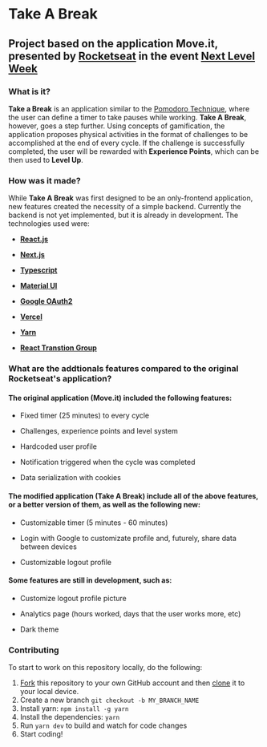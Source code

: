 # Take A Break

## Project based on the application Move.it, presented by [Rocketseat](https://rocketseat.com.br/) in the event [Next Level Week](https://nextlevelweek.com/)

### What is it?

**Take a Break** is an application similar to the [Pomodoro Technique](https://en.wikipedia.org/wiki/Pomodoro_Technique), where the user can define a timer to take pauses while working. **Take A Break**, however, goes a step further. Using concepts of gamification, the application proposes physical activities in the format of challenges to be accomplished at the end of every cycle. If the challenge is successfully completed, the user will be rewarded with **Experience Points**, which can be then used to **Level Up**.

### How was it made?

While **Take A Break** was first designed to be an only-frontend application, new features created the necessity of a simple backend. Currently the backend is not yet implemented, but it is already in development. The technologies used were:

- **[React.js](https://reactjs.org/)**

- **[Next.js](https://nextjs.org/)**

- **[Typescript](https://www.typescriptlang.org/)**

- **[Material UI](https://material-ui.com/components/material-icons/)**

- **[Google OAuth2](https://developers.google.com/identity/protocols/oauth2)**

- **[Vercel](https://vercel.com/)**

- **[Yarn](https://yarnpkg.com/)**

- **[React Transtion Group](https://reactcommunity.org/react-transition-group/)**

### What are the addtionals features compared to the original Rocketseat's application?

#### **The original application (**Move.it**) included the following features:**

- Fixed timer (25 minutes) to every cycle

- Challenges, experience points and level system

- Hardcoded user profile

- Notification triggered when the cycle was completed

- Data serialization with cookies

#### **The modified application (**Take A Break**) include all of the above features, or a better version of them, as well as the following new:**

- Customizable timer (5 minutes - 60 minutes)

- Login with Google to customizate profile and, futurely, share data between devices

- Customizable logout profile

#### **Some features are still in development, such as:**

- Customize logout profile picture

- Analytics page (hours worked, days that the user works more, etc)

- Dark theme

### Contributing

To start to work on this repository locally, do the following:

1. [Fork](https://help.github.com/articles/fork-a-repo/) this repository to your own GitHub account and then [clone](https://help.github.com/articles/cloning-a-repository/) it to your local device.
2. Create a new branch `git checkout -b MY_BRANCH_NAME`
3. Install yarn: `npm install -g yarn`
4. Install the dependencies: `yarn`
5. Run `yarn dev` to build and watch for code changes
6. Start coding!
